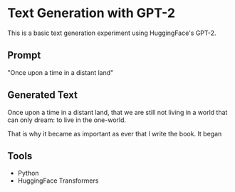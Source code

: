 # Text Generation with GPT-2

This is a basic text generation experiment using HuggingFace's GPT-2.

## Prompt
"Once upon a time in a distant land"

## Generated Text
Once upon a time in a distant land, that we are still not living in a world that can only dream: to live in the one-world.

That is why it became as important as ever that I write the book. It began

## Tools
- Python
- HuggingFace Transformers

